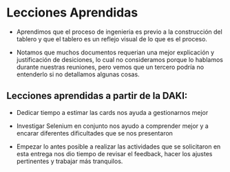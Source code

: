 # Lecciones Aprendidas

* Aprendimos que el proceso de ingenieria es previo a la construcción del tablero y que el tablero es un reflejo visual de lo que es el proceso. 

* Notamos que muchos documentos requerian una mejor explicación y justificación de desiciones, lo cual no consideramos porque lo hablamos durante nuestras reuniones, pero vemos que un tercero podría no entenderlo si no detallamos algunas cosas.

## Lecciones aprendidas a partir de la DAKI:

* Dedicar tiempo a estimar las cards nos ayuda a gestionarnos mejor

* Investigar Selenium en conjunto nos ayudo a comprender mejor y a encarar diferentes dificultades que se nos presentaron

* Empezar lo antes posible a realizar las actividades que se solicitaron en esta entrega nos dio tiempo de revisar el feedback, hacer los ajustes pertinentes y trabajar más tranquilos.

